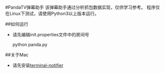 #PandaTV弹幕助手
该弹幕助手通过分析抓包数据实现，仅供学习参考。
程序仅在Linux下测试，请使用Python3以上版本运行。

##如何运行
- 请先编辑init.properties文件中的房间号

    python panda.py

##关于Mac
- 请先安装[terminal-notifier](https://github.com/julienXX/terminal-notifier)
